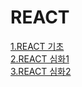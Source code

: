 # REACT
[1.REACT 기초](public/guide/REACT_BASIC.md)  
[2.REACT 심화1](public/guide/React_ADVANCED.md)  
[3.REACT 심화2](public/guide/React_ADVANCED2.md)  
